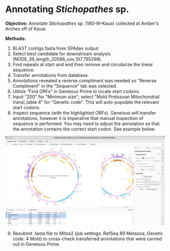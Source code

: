 
# Annotating *Stichopathes* sp.

**Objective:** Annotate *Stichopathes* sp. (180-W-Kaua) collected at Amber's Arches off of Kauai.

**Methods:** 
1. BLAST contigs.fasta from SPAdes output.
2. Select best candidate for downstream analysis (NODE_39_length_20586_cov_107.795298).
3. Find repeats at start and end then remove and circularize the linear sequence.
4. Transfer annotations from database.
5. Annotations revealed a reverse compliment was needed so "Reverse Compliment" in the "Sequence" tab was selected.
6. Utilize "Find ORFs" in Geneious Prime to locate start codons. 
7. Input "200" for "Minimum size"; select "Mold Protozoan Mitochondrial transl_table 4" for "Genetic code". This will auto-populate the relevant start codons.
8. Inspect sequence (with the highlighted ORFs). Geneious will transfer annotations, however it is imperative that manual inspection of sequence is performed. You may need to adjust the annotation so that the annotation contains the correct start codon. See example below.

![open reading frame and annotation](orf_example.jpeg)

9. Resubmit .fasta file to Mitos2 (job settings: RefSeq 89 Metazoa, Genetic code: 4 Mold) to cross-check transferred annotations that were carried out in Geneious Prime.
